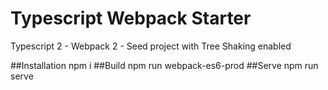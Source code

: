 # Typescript Webpack Starter

Typescript 2 - Webpack 2 - Seed project with Tree Shaking enabled

##Installation
npm i
##Build
npm run webpack-es6-prod
##Serve
npm run serve
